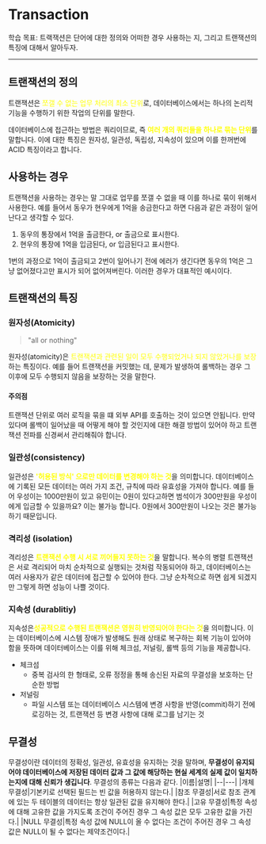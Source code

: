 # Transaction

학습 목표: 트랙잭션은 단어에 대한 정의와 어떠한 경우 사용하는 지, 그리고 트랜잭션의 특징에 대해서 
알아두자.

---

## 트랜잭션의 정의
트랜잭션은 <span style="color:yellow">쪼갤 수 없는 업무 처리의 최소 단위</span>로, 데이터베이스에서는 하나의 논리적 기능을 수행하기 위한 작업의 단위를 말한다. 

데이터베이스에 접근하는 방법은 쿼리이므로, 즉<span style="color:yellow"> **여러 개의 쿼리들을 하나로 묶는 단위**</span>를 말합니다. 이에 대한 특징은 원자성, 일관성, 독립성, 지속성이 있으며 이를 한꺼번에 ACID 특징이라고 합니다.

## 사용하는 경우
트랜잭션을 사용하는 경우는 말 그대로 업무를 쪼갤 수 없을 때 이를 하나로 묶이 위해서 사용한다. 예를 들어서 동우가 현우에게 1억을 송금한다고 하면 다음과 같은 과정이 일어난다고 생각할 수 있다.
1. 동우의 통장에서 1억을 출금한다, or 출금으로 표시한다. 
2. 현우의 통장에 1억을 입금된다, or 입금된다고 표시한다.

1번의 과정으로 1억이 출금되고 2번이 일어나기 전에 에러가 생긴다면 동우의 1억은 그냥 없어졌다고만 표시가 되어 없어져버린다. 이러한 경우가 대표적인 예시이다.


## 트랜잭션의 특징

### **원자성(Atomicity)**
>"all or nothing"

원자성(atomicity)은 <span style="color:yellow">트랜잭션과 관련된 일이 모두 수행되었거나 되지 않았거나를 보장</span>하는 특징이다. 예를 들어 트랜잭션을 커밋했는 데, 문제가 발생하여 롤백하는 경우 그 이후에 모두 수행되지 않음을 보장하는 것을 말한다.

#### 주의점
트랜잭션 단위로 여러 로직을 묶을 떄 외부 API를 호출하는 것이 있으면 안됩니다. 만약 있다며 롤백이 일어났을 때 어떻게 해야 할 것인지에 대한 해결 방법이 있어야 하고 트랜잭션 전파를 신경써서 관리해줘야 합니다.

### **일관성(consistency)**
일관성은 <span style="color:yellow">**'허용된 방식' 으로만 데이터를 변경해야 하는 것**</span>을 의미합니다. 데이터베이스에 기록된 모든 데이터는 여러 가지 조건, 규칙에 따라 유효성을 가져야 합니다. 예를 들어 우성이는 1000만원이 있고 유민이는 0원이 있다고하면 범석이가 300만원을 우성이에게 입금할 수 있을까요? 이는 불가능 합니다. 0원에서 300만원이 나오는 것은 불가능하기 때문입니다.

### **격리성 (isolation)**
격리성은 <span style="color:yellow">**트랜잭션 수행 시 서로 끼어들지 못하는 것**</span>을 말합니다. 복수의 병렬 트랜잭션은 서로 격리되어 마치 순차적으로 실행되는 것처럼 작동되어야 하고, 데이터베이스는 여러 사용자가 같은 데이터에 접근할 수 있어야 한다. 그냥 순차적으로 하면 쉽게 되겠지만 그렇게 하면 성능이 나쁠 것이다.

### **지속성 (durablitiy)**
지속성은<span style="color:yellow">**성공적으로 수행된 트랜잭션은 영원히 반영되어야 한다는 것**</span>을 의미합니다. 이는 데이터베이스에 시스템 장애가 발생해도 원래 상태로 복구하는 회복 기능이 있어야 함을 뜻하며 데이터베이스는 이를 위해 체크섬, 저널링, 롤백 등의 기능을 제공합니다.

- 체크섬
    - 중복 검사의 한 형태로, 오류 정정을 통해 송신된 자료의 무결성을 보호하는 단순한 방법
- 저널링
    - 파일 시스템 또는 데이터베이스 시스템에 변경 사항을 반영(commit)하기 전에 로깅하는 것, 트랜잭션 등 변경 사항에 대해 로그를 남기는 것

## 무결성
무결성이란 데이터의 정확성, 일관성, 유효성을 유지하는 것을 말하며, **무결성이 유지되어야 데이터베이스에 저장된 데이터 값과 그 값에 해당하는 현실 세계의 실제 값이 일치하는지에 대해 신뢰가 생깁니다**. 무결성의 종류는 다음과 같다.
|이름|설명|
|--|---|
|개체무결성|기본키로 선택된 필드는 빈 값을 허용하지 않는다.|
|참조 무결성|서로 참조 관계에 있는 두 테이블의 데이터는 항상 일관된 값을 유지해야 한다.|
|고유 무결성|특정 속성에 대해 고유한 값을 가지도록 조건이 주어진 경우 그 속성 값은 모두 고유한 값을 가진다.|
|NULL 무결성|특정 속성 값에 NULL이 올 수 없다는 조건이 주어진 경우 그 속성 값은 NULL이 될 수 없다는 제약조건이다.|